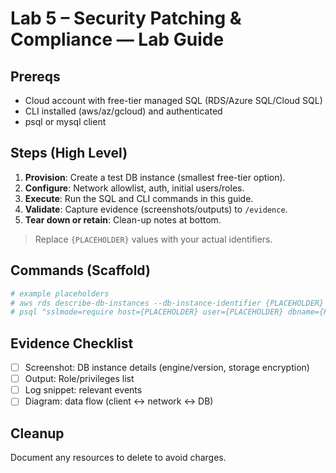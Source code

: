 
# Lab 5 – Security Patching & Compliance — Lab Guide

## Prereqs
- Cloud account with free-tier managed SQL (RDS/Azure SQL/Cloud SQL)
- CLI installed (aws/az/gcloud) and authenticated
- psql or mysql client

## Steps (High Level)
1. **Provision**: Create a test DB instance (smallest free-tier option).
2. **Configure**: Network allowlist, auth, initial users/roles.
3. **Execute**: Run the SQL and CLI commands in this guide.
4. **Validate**: Capture evidence (screenshots/outputs) to `/evidence`.
5. **Tear down or retain**: Clean-up notes at bottom.

> Replace `{PLACEHOLDER}` values with your actual identifiers.

## Commands (Scaffold)
```bash
# example placeholders
# aws rds describe-db-instances --db-instance-identifier {PLACEHOLDER}
# psql "sslmode=require host={PLACEHOLDER} user={PLACEHOLDER} dbname={PLACEHOLDER}"
```

## Evidence Checklist
- [ ] Screenshot: DB instance details (engine/version, storage encryption)
- [ ] Output: Role/privileges list
- [ ] Log snippet: relevant events
- [ ] Diagram: data flow (client ↔ network ↔ DB)

## Cleanup
Document any resources to delete to avoid charges.
